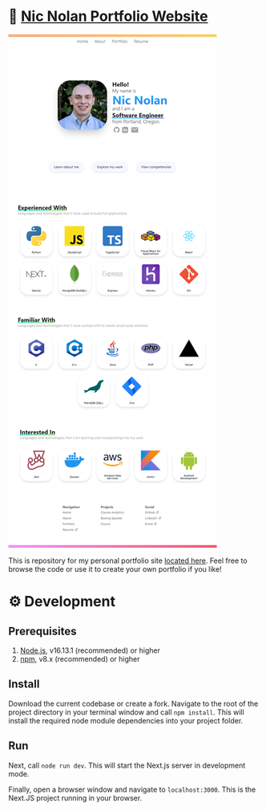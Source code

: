 # 🍊 [Nic Nolan Portfolio Website](https://nicnolan.com/)

![Preview of Home Page](/public/images/preview/homepage.png?raw=true)

This is repository for my personal portfolio site [located here](https://nicnolan.com/). Feel free to browse the code or use it to create your own portfolio if you like!

# ⚙️ Development

## Prerequisites

1. [Node.js](https://nodejs.dev/learn/how-to-install-nodejs), v16.13.1 (recommended) or higher
2. [npm](https://docs.npmjs.com/downloading-and-installing-node-js-and-npm), v8.x (recommended) or higher

## Install

Download the current codebase or create a fork. Navigate to the root of the project directory in your terminal window and call `npm install`. This will install the required node module dependencies into your project folder.

## Run

Next, call `node run dev`. This will start the Next.js server in development mode.

Finally, open a browser window and navigate to `localhost:3000`. This is the Next.JS project running in your browser.
